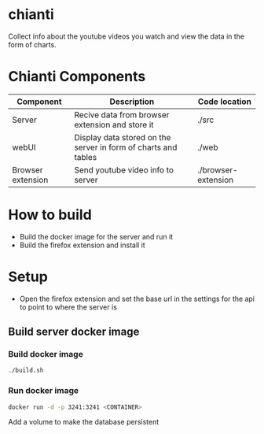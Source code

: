 # chianti

Collect info about the youtube videos you watch and view the data in the form of charts.

# Chianti Components

| Component         | Description                                                    | Code location       |
| ----------------- | -------------------------------------------------------------- | ------------------- |
| Server            | Recive data from browser extension and store it                | ./src               |
| webUI             | Display data stored on the server in form of charts and tables | ./web               |
| Browser extension | Send youtube video info to server                              | ./browser-extension |

# How to build

- Build the docker image for the server and run it
- Build the firefox extension and install it

# Setup

- Open the firefox extension and set the base url in the settings for the api to point to where the server is

## Build server docker image

### Build docker image

```bash
./build.sh
```

### Run docker image

```bash
docker run -d -p 3241:3241 <CONTAINER>
```

Add a volume to make the database persistent
